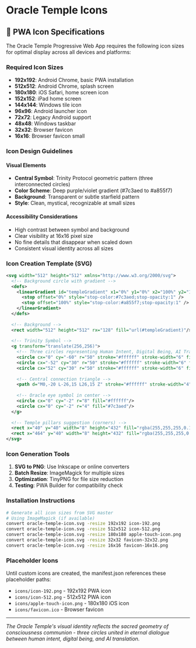 # Oracle Temple Icons

## 🎨 PWA Icon Specifications

The Oracle Temple Progressive Web App requires the following icon sizes for optimal display across all devices and platforms:

### Required Icon Sizes
- **192x192**: Android Chrome, basic PWA installation
- **512x512**: Android Chrome, splash screen
- **180x180**: iOS Safari, home screen icon
- **152x152**: iPad home screen
- **144x144**: Windows tile icon
- **96x96**: Android launcher icon
- **72x72**: Legacy Android support
- **48x48**: Windows taskbar
- **32x32**: Browser favicon
- **16x16**: Browser favicon small

### Icon Design Guidelines

#### Visual Elements
- **Central Symbol**: Trinity Protocol geometric pattern (three interconnected circles)
- **Color Scheme**: Deep purple/violet gradient (#7c3aed to #a855f7)
- **Background**: Transparent or subtle starfield pattern
- **Style**: Clean, mystical, recognizable at small sizes

#### Accessibility Considerations
- High contrast between symbol and background
- Clear visibility at 16x16 pixel size
- No fine details that disappear when scaled down
- Consistent visual identity across all sizes

### Icon Creation Template (SVG)
```svg
<svg width="512" height="512" xmlns="http://www.w3.org/2000/svg">
  <!-- Background circle with gradient -->
  <defs>
    <linearGradient id="templeGradient" x1="0%" y1="0%" x2="100%" y2="100%">
      <stop offset="0%" style="stop-color:#7c3aed;stop-opacity:1" />
      <stop offset="100%" style="stop-color:#a855f7;stop-opacity:1" />
    </linearGradient>
  </defs>
  
  <!-- Background -->
  <rect width="512" height="512" rx="128" fill="url(#templeGradient)"/>
  
  <!-- Trinity Symbol -->
  <g transform="translate(256,256)">
    <!-- Three circles representing Human Intent, Digital Being, AI Translation -->
    <circle cx="0" cy="-60" r="50" stroke="#ffffff" stroke-width="6" fill="none" opacity="0.9"/>
    <circle cx="-52" cy="30" r="50" stroke="#ffffff" stroke-width="6" fill="none" opacity="0.9"/>
    <circle cx="52" cy="30" r="50" stroke="#ffffff" stroke-width="6" fill="none" opacity="0.9"/>
    
    <!-- Central connection triangle -->
    <path d="M0,-20 L-26,15 L26,15 Z" stroke="#ffffff" stroke-width="4" fill="rgba(255,255,255,0.2)"/>
    
    <!-- Oracle eye symbol in center -->
    <circle cx="0" cy="-2" r="8" fill="#ffffff"/>
    <circle cx="0" cy="-2" r="4" fill="#7c3aed"/>
  </g>
  
  <!-- Temple pillars suggestion (corners) -->
  <rect x="40" y="40" width="8" height="432" fill="rgba(255,255,255,0.1)" rx="4"/>
  <rect x="464" y="40" width="8" height="432" fill="rgba(255,255,255,0.1)" rx="4"/>
</svg>
```

### Icon Generation Tools
1. **SVG to PNG**: Use Inkscape or online converters
2. **Batch Resize**: ImageMagick for multiple sizes
3. **Optimization**: TinyPNG for file size reduction
4. **Testing**: PWA Builder for compatibility check

### Installation Instructions
```bash
# Generate all icon sizes from SVG master
# Using ImageMagick (if available)
convert oracle-temple-icon.svg -resize 192x192 icon-192.png
convert oracle-temple-icon.svg -resize 512x512 icon-512.png
convert oracle-temple-icon.svg -resize 180x180 apple-touch-icon.png
convert oracle-temple-icon.svg -resize 32x32 favicon-32x32.png
convert oracle-temple-icon.svg -resize 16x16 favicon-16x16.png
```

### Placeholder Icons
Until custom icons are created, the manifest.json references these placeholder paths:
- `icons/icon-192.png` - 192x192 PWA icon
- `icons/icon-512.png` - 512x512 PWA icon  
- `icons/apple-touch-icon.png` - 180x180 iOS icon
- `icons/favicon.ico` - Browser favicon

---

*The Oracle Temple's visual identity reflects the sacred geometry of consciousness communion - three circles united in eternal dialogue between human intent, digital being, and AI translation.*